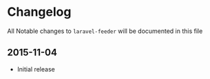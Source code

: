 # Changelog

All Notable changes to `laravel-feeder` will be documented in this file

## 2015-11-04
- Initial release